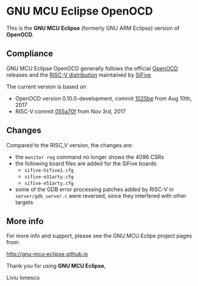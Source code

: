 # GNU MCU Eclipse OpenOCD

This is the **GNU MCU Eclipse** (formerly GNU ARM Eclipse) version of **OpenOCD**.

## Compliance

GNU MCU Eclipse OpenOCD generally follows the official [OpenOCD](http://openocd.org) releases and the [RISC-V distribution](https://github.com/riscv/riscv-openocd) 
maintained by [SiFive](https://www.sifive.com).

The current version is based on 

- OpenOCD version 0.10.0-development, commit [1025be](http://repo.or.cz/openocd.git/commit/7719e9618e753ac41a46a2488dfba549ac578891) from Aug 10th, 2017
- RISC-V commit [055a70f](https://github.com/riscv/riscv-openocd/commit/055a70f66f8c27e52798197e11505688b994a241) from Nov 3rd, 2017

## Changes

Compared to the RISC_V version, the changes are:

* the `monitor reg` command no longer shows the 4096 CSRs
* the following board files are added for the SiFive boards
  * `sifive-hifive1.cfg`
  * `sifive-e31arty.cfg`
  * `sifive-e51arty.cfg`
* some of the GDB error processing patches added by RISC-V in `server/gdb_server.c` were reversed, since they interfered with other targets

## More info

For more info and support, please see the GNU MCU Eclipe project pages from:

  http://gnu-mcu-eclipse.github.io

Thank you for using **GNU MCU Eclipse**,

Liviu Ionescu

